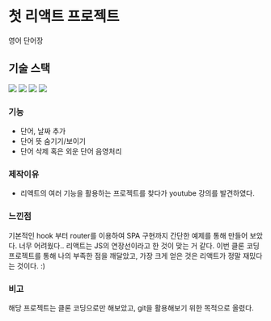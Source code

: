 # 첫 리액트 프로젝트
<p>영어 단어장</p>

## 기술 스택
<img src="https://img.shields.io/badge/React-50BCDF?style=flat-square&logo=React&logoColor=white"/>
<img src="https://img.shields.io/badge/JavaScript-FFCA28?style=flat-square&logo=JavaScript&logoColor=white"/>
<img src="https://img.shields.io/badge/HTML-C4302B?style=flat-square&logo=HTML&logoColor=white"/>
<img src="https://img.shields.io/badge/CSS-50BCDF?style=flat-square&logo=CSS&logoColor=white"/>

### 기능
<ul>
  <li>단어, 날짜 추가</li>
  <li>단어 뜻 숨기기/보이기</li>
  <li>단어 삭제 혹은 외운 단어 음영처리</li>
</ul>

### 제작이유
- 리액트의 여러 기능을 활용하는 프로젝트를 찾다가 youtube 강의를 발견하였다.

### 느낀점 
기본적인 hook 부터 router를 이용하여 SPA 구현까지 간단한 예제를 통해 만들어 보았다.
너무 어려웠다.. 리액트는 JS의 연장선이라고 한 것이 맞는 거 같다.
이번 클론 코딩 프로젝트를 통해 나의 부족한 점을 깨달았고,
가장 크게 얻은 것은 리액트가 정말 재밌다는 것이다. :)

### 비고
해당 프로젝트는 클론 코딩으로만 해보았고,
git을 활용해보기 위한 목적으로 올렸다.
